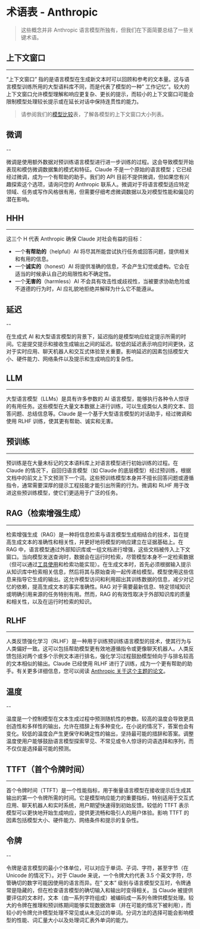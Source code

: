 # 术语表 - Anthropic

> 这些概念并非 Anthropic 语言模型所独有，但我们在下面简要总结了一些关键术语。

## 上下文窗口
-----

“上下文窗口” 指的是语言模型在生成新文本时可以回顾和参考的文本量。这与语言模型训练所用的大型语料库不同，而是代表了模型的一种” 工作记忆”。较大的上下文窗口允许模型理解和响应更复杂、更长的提示，而较小的上下文窗口可能会限制模型处理较长提示或在延长对话中保持连贯性的能力。

> 请参阅我们的[模型比较](https://docs.anthropic.com/zh-CN/docs/models-overview#model-comparison)表，了解各模型的上下文窗口大小列表。

## 微调
--

微调是使用额外数据对预训练语言模型进行进一步训练的过程。这会导致模型开始表现和模仿微调数据集的模式和特征。Claude 不是一个原始的语言模型；它已经经过微调，成为一个有帮助的助手。我们的 API 目前不提供微调，但如果您有兴趣探索这个选项，请询问您的 Anthropic 联系人。微调对于将语言模型适应特定领域、任务或写作风格很有用，但需要仔细考虑微调数据以及对模型性能和偏见的潜在影响。

## HHH
---

这三个 H 代表 Anthropic 确保 Claude 对社会有益的目标：

*   一个**有帮助的**（helpful）AI 将尽其所能尝试执行任务或回答问题，提供相关和有用的信息。
*   一个**诚实的**（honest）AI 将提供准确的信息，不会产生幻觉或虚构。它会在适当的时候承认自己的局限性和不确定性。
*   一个**无害的**（harmless）AI 不会具有攻击性或歧视性，当被要求协助危险或不道德的行为时，AI 应礼貌地拒绝并解释为什么它不能遵从。

## 延迟
--

在生成式 AI 和大型语言模型的背景下，延迟指的是模型响应给定提示所需的时间。它是提交提示和接收生成输出之间的延迟。较低的延迟表示响应时间更快，这对于实时应用、聊天机器人和交互式体验至关重要。影响延迟的因素包括模型大小、硬件能力、网络条件以及提示和生成响应的复杂性。

## LLM
---

大型语言模型（LLMs）是具有许多参数的 AI 语言模型，能够执行各种令人惊讶的有用任务。这些模型在大量文本数据上进行训练，可以生成类似人类的文本、回答问题、总结信息等。Claude 是一个基于大型语言模型的对话助手，经过微调和使用 RLHF 训练，使其更有帮助、诚实和无害。

## 预训练
---

预训练是在大量未标记的文本语料库上对语言模型进行初始训练的过程。在 Claude 的情况下，自回归语言模型（如 Claude 的底层模型）经过预训练，根据文档中的前文上下文预测下一个词。这些预训练模型本身并不擅长回答问题或遵循指令，通常需要深厚的提示工程技能才能引出所需的行为。微调和 RLHF 用于改进这些预训练模型，使它们更适用于广泛的任务。

## RAG（检索增强生成）
-----------

检索增强生成（RAG）是一种将信息检索与语言模型生成相结合的技术，旨在提高生成文本的准确性和相关性，并更好地将模型的响应建立在证据基础上。在 RAG 中，语言模型通过外部知识库或一组文档进行增强，这些文档被传入上下文窗口。当向模型发送查询时，数据会在运行时检索，尽管模型本身不一定检索数据（但可以通过[工具使用](https://docs.anthropic.com/zh-CN/docs/tool-use)和检索功能实现）。在生成文本时，首先必须根据输入提示从知识库中检索相关信息，然后将其与原始查询一起传递给模型。模型使用这些信息来指导它生成的输出。这允许模型访问和利用超出其训练数据的信息，减少对记忆的依赖，提高生成文本的事实准确性。RAG 对于需要最新信息、特定领域知识或明确引用来源的任务特别有用。然而，RAG 的有效性取决于外部知识库的质量和相关性，以及在运行时检索的知识。

## RLHF
----

人类反馈强化学习（RLHF）是一种用于训练预训练语言模型的技术，使其行为与人类偏好一致。这可以包括帮助模型更有效地遵循指令或更像聊天机器人。人类反馈包括对两个或多个示例文本进行排名，强化学习过程鼓励模型倾向于与排名较高的文本相似的输出。Claude 已经使用 RLHF 进行了训练，成为一个更有帮助的助手。有关更多详细信息，您可以阅读 [Anthropic 关于这个主题的论文](https://arxiv.org/abs/2204.05862)。

## 温度
--

温度是一个控制模型在文本生成过程中预测随机性的参数。较高的温度会导致更具创造性和多样性的输出，允许在措辞上有多种变化，在小说的情况下，答案也会有变化。较低的温度会产生更保守和确定性的输出，坚持最可能的措辞和答案。调整温度使用户能够鼓励语言模型探索罕见、不常见或令人惊讶的词语选择和序列，而不仅仅是选择最可能的预测。

## TTFT（首个令牌时间）
------------

首个令牌时间（TTFT）是一个性能指标，用于衡量语言模型在接收提示后生成其输出的第一个令牌所需的时间。它是模型响应能力的重要指标，特别适用于交互式应用、聊天机器人和实时系统，用户期望快速得到初始反馈。较低的 TTFT 表示模型可以更快地开始生成响应，提供更流畅和吸引人的用户体验。影响 TTFT 的因素包括模型大小、硬件能力、网络条件和提示的复杂性。

## 令牌
--

令牌是语言模型的最小个体单位，可以对应于单词、子词、字符，甚至字节（在 Unicode 的情况下）。对于 Claude 来说，一个令牌大约代表 3.5 个英文字符，尽管确切的数字可能因使用的语言而异。在” 文本” 级别与语言模型交互时，令牌通常是隐藏的，但在检查语言模型的确切输入和输出时变得相关。当 Claude 被提供要评估的文本时，文本（由一系列字符组成）被编码成一系列令牌供模型处理。较大的令牌在推理和预训练期间能够实现数据效率（并在可能的情况下被利用），而较小的令牌允许模型处理不常见或从未见过的单词。分词方法的选择可能会影响模型的性能、词汇量大小以及处理词汇表外单词的能力。